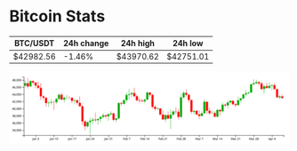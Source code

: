 # Bitcoin Stats

BTC/USDT|24h change|24h high|24h low|
|---|---|---|---|
|$42982.56|-1.46%|$43970.62|$42751.01|

<img src="./chart.svg">
